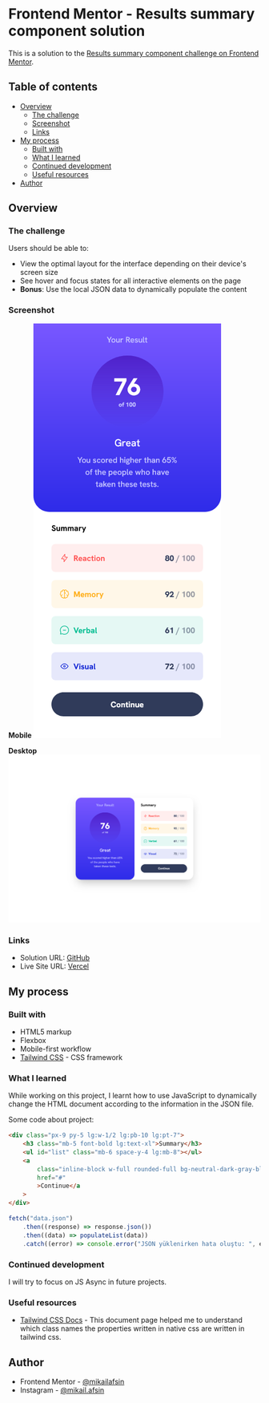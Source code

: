 # Frontend Mentor - Results summary component solution

This is a solution to the [Results summary component challenge on Frontend Mentor](https://www.frontendmentor.io/challenges/results-summary-component-CE_K6s0maV).

## Table of contents

-   [Overview](#overview)
    -   [The challenge](#the-challenge)
    -   [Screenshot](#screenshot)
    -   [Links](#links)
-   [My process](#my-process)
    -   [Built with](#built-with)
    -   [What I learned](#what-i-learned)
    -   [Continued development](#continued-development)
    -   [Useful resources](#useful-resources)
-   [Author](#author)

## Overview

### The challenge

Users should be able to:

-   View the optimal layout for the interface depending on their device's screen size
-   See hover and focus states for all interactive elements on the page
-   **Bonus**: Use the local JSON data to dynamically populate the content

### Screenshot

**Mobile**
![](/screenshot/mobile-screenshot.png)

**Desktop**
![](/screenshot/desktop-screenshot.png)

### Links

-   Solution URL: [GitHub]()
-   Live Site URL: [Vercel]()

## My process

### Built with

-   HTML5 markup
-   Flexbox
-   Mobile-first workflow
-   [Tailwind CSS](https://tailwindcss.com/) - CSS framework

### What I learned

While working on this project, I learnt how to use JavaScript to dynamically change the HTML document according to the information in the JSON file.

Some code about project:

```html
<div class="px-9 py-5 lg:w-1/2 lg:pb-10 lg:pt-7">
    <h3 class="mb-5 font-bold lg:text-xl">Summary</h3>
    <ul id="list" class="mb-6 space-y-4 lg:mb-8"></ul>
    <a
        class="inline-block w-full rounded-full bg-neutral-dark-gray-blue p-3 text-center font-extrabold text-neutral-white transition-colors hover:bg-gradient-to-b hover:from-gradients-light-slate-blue hover:to-gradients-light-royal-blue"
        href="#"
        >Continue</a
    >
</div>
```

```js
fetch("data.json")
    .then((response) => response.json())
    .then((data) => populateList(data))
    .catch((error) => console.error("JSON yüklenirken hata oluştu: ", error));
```

### Continued development

I will try to focus on JS Async in future projects.

### Useful resources

-   [Tailwind CSS Docs](https://tailwindcss.com/docs) - This document page helped me to understand which class names the properties written in native css are written in tailwind css.

## Author

-   Frontend Mentor - [@mikailafsin](https://www.frontendmentor.io/profile/mikailafsin)
-   Instagram - [@mikail.afsin](https://www.instagram.com/mikail.afsin)
